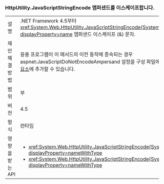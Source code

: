 ### <a name="httputilityjavascriptstringencode-escapes-ampersand"></a>HttpUtility.JavaScriptStringEncode 앰퍼샌드를 이스케이프합니다.

|   |   |
|---|---|
|설명|.NET Framework 4.5부터 <xref:System.Web.HttpUtility.JavaScriptStringEncode(System.String)?displayProperty=name> 앰퍼샌드 이스케이프 (&amp;) 문자.|
|제안 해결 방법|응용 프로그램이 이 메서드의 이전 동작에 종속되는 경우 aspnet:JavaScriptDoNotEncodeAmpersand 설정을 구성 파일에 있는 [ASP.NET appSettings 요소](https://msdn.microsoft.com/library/hh975440.aspx)에 추가할 수 있습니다.|
|범위|부|
|버전|4.5|
|형식|런타임|
|영향을 받는 API|<ul><li><xref:System.Web.HttpUtility.JavaScriptStringEncode(System.String)?displayProperty=nameWithType></li><li><xref:System.Web.HttpUtility.JavaScriptStringEncode(System.String,System.Boolean)?displayProperty=nameWithType></li></ul>|

